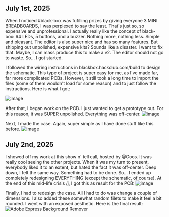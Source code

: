 ## July 1st, 2025
When I noticed #black-box was fufilling prizes by giving everyone 3 MINI BREADBOARDS, I was perplexed to say the least. That's just so, so expensive and unprofessional. I actually really like the concept of black-box: 64 LEDs, 5 buttons, and a buzzer. Nothing more, nothing less. Simple and pleasant. The editor is also super nice and has so many features. But shipping out unpolished, expensive kits? Sounds like a disaster. I want to fix that. Maybe, I can mass produce this to make a v2. The editor should not go to waste. So... I got started.

I followed the wiring instructions in blackbox.hackclub.com/build to design the schematic. This type of project is super easy for me, as I've made far, far more complicated PCBs. However, it still took a long time to import the files (some of them wouldn't load for some reason) and to just follow the instructions. Here is what I got: 

![image](https://github.com/user-attachments/assets/8561a499-b534-49b0-9709-4304a7934de6)

After that, I began work on the PCB. I just wanted to get a prototype out. For this reason, it was SUPER unpolished. Everything was off-center. 
![image](https://github.com/user-attachments/assets/0b5ceb6a-5f7b-4ee5-9172-c6b26fca3978)

Next, I made the case. Again, super simple as I have done stuff like this before. 
![image](https://github.com/user-attachments/assets/4bf6d3bd-c819-423d-9687-d90e82b2c8f7)


## July 2nd, 2025
I showed off my work at this show n' tell call, hosted by @Goos. It was really cool seeing the other projects. When it was my turn to present, everybody liked it to an extent, but hated the fact it was off-center. Deep down, I felt the same way. Something had to be done. So... I ended up completely redesigning EVERYTHING (except the schematic, of course). At the end of this mid-life crisis /j, I got this as result for the PCB:
![image](https://github.com/user-attachments/assets/46070d40-099d-4621-bcde-3163ef18c9ba)

Finally, I had to redesign the case. All I had to do was change a couple of dimensions. I also added these somewhat random filets to make it feel a bit rounded. I went with an exposed aesthetic. Here is the final result:
![Adobe Express Background Remover](https://github.com/user-attachments/assets/5d19e198-fdb4-45c9-8198-31359309320f)
